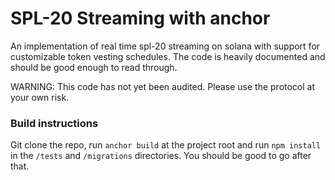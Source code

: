 # SPL-20 Streaming with anchor

An implementation of real time spl-20 streaming on solana with support for customizable token vesting schedules. The code is heavily documented and should be good enough to read through.

WARNING: This code has not yet been audited. Please use the protocol at your own risk.

### Build instructions

Git clone the repo, run `anchor build` at the project root and run `npm install` in the `/tests` and `/migrations` directories. You should be good to go after that.